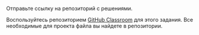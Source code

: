 <p>Отправьте ссылку на репозиторий с решениями.</p>

<p>Воспользуйтесь репозиторием <a href="https://classroom.github.com/a/tF9ofbaU" rel="noopener noreferrer nofollow" target="_blank">GitHub Classroom</a> для этого задания. Все необходимые для проекта файла вы найдете в репозитории.</p>